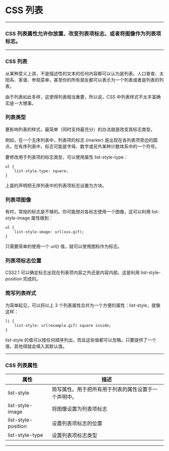 # CSS 列表

---

### CSS 列表属性允许你放置、改变列表项标志、或者将图像作为列表项标志。

---

### CSS 列表

从某种意义上讲，不是描述性的文本的任何内容都可以认为是列表。人口普查、太阳系、家谱、参观菜单，甚至你的所有朋友都可以表示为一个列表或者是列表的列表。

由于列表如此多样，这使得列表相当重要，所以说，CSS 中列表样式不太丰富确实是一大憾事。

### 列表类型

要影响列表的样式，最简单（同时支持最充分）的办法就是改变其标志类型。

例如，在一个无序列表中，列表项的标志 (marker) 是出现在各列表项旁边的圆点。在有序列表中，标志可能是字母、数字或另外某种计数体系中的一个符号。

要修改用于列表项的标志类型，可以使用属性 list-style-type：

```
ul {
    list-style-type: square;
}
```

上面的声明把无序列表中的列表项标志设置为方块。

### 列表项图像

有时，常规的标志是不够的。你可能想对各标志使用一个图像，这可以利用 list-style-image 属性做到：

```
ul {
    list-style-image: url(xxx.gif);
}
```

只需要简单的使用一个 url() 值，就可以使用图标作为标志。

### 列表项标志位置

CSS2.1 可以确定标志出现在列表项内容之外还是内容内部。这是利用 list-style-position 完成的。

### 简写列表样式

为简单起见，可以将以上 3 个列表属性合并为一个方便的属性：list-style，就像这样：

```
li {
    list-style: url(example.gif) square inside;
}
```

list-style 的值可以按任何顺序列出，而且这些值都可以忽略。只要提供了一个值，其他得就会填入其默认值。

---

### CSS 列表属性

| 属性 | 描述
|------|-----
| list-style | 简写属性。用于把所有用于列表的属性设置于一个声明中。
| list-style-image | 将图像设置为列表项标志
| list-style-position | 设置列表项标志的位置
| list-style-type | 设置列表项标志类型

---
